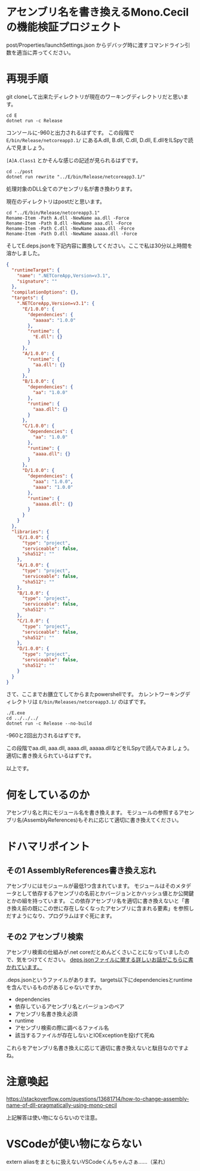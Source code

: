 # アセンブリ名を書き換えるMono.Cecilの機能検証プロジェクト

post/Properties/launchSettings.json
からデバッグ時に渡すコマンドライン引数を適当に弄ってください。

# 再現手順

git cloneして出来たディレクトリが現在のワーキングディレクトリだと思います。

```powershell:powershell
cd E
dotnet run -c Release
```

コンソールに-960と出力されるはずです。
この段階で `E/bin/Release/netcoreapp3.1/` にあるA.dll, B.dll, C.dll, D.dll, E.dllをILSpyで読んで見ましょう。

`[A]A.Class1` とかそんな感じの記述が見られるはずです。

```powershell:powershell
cd ../post
dotnet run rewrite "../E/bin/Release/netcoreapp3.1/"
```

処理対象のDLL全てのアセンブリ名が書き換わります。

現在のディレクトリはpostだと思います。

```powershell:powershell
cd "../E/bin/Release/netcoreapp3.1"
Rename-Item -Path A.dll -NewName aa.dll -Force
Rename-Item -Path B.dll -NewName aaa.dll -Force
Rename-Item -Path C.dll -NewName aaaa.dll -Force
Rename-Item -Path D.dll -NewName aaaaa.dll -Force
```

そしてE.deps.jsonを下記内容に置換してください。ここで私は30分以上時間を溶かしました。

```json:E.deps.json
{
  "runtimeTarget": {
    "name": ".NETCoreApp,Version=v3.1",
    "signature": ""
  },
  "compilationOptions": {},
  "targets": {
    ".NETCoreApp,Version=v3.1": {
      "E/1.0.0": {
        "dependencies": {
          "aaaaa": "1.0.0"
        },
        "runtime": {
          "E.dll": {}
        }
      },
      "A/1.0.0": {
        "runtime": {
          "aa.dll": {}
        }
      },
      "B/1.0.0": {
        "dependencies": {
          "aa": "1.0.0"
        },
        "runtime": {
          "aaa.dll": {}
        }
      },
      "C/1.0.0": {
        "dependencies": {
          "aa": "1.0.0"
        },
        "runtime": {
          "aaaa.dll": {}
        }
      },
      "D/1.0.0": {
        "dependencies": {
          "aaa": "1.0.0",
          "aaaa": "1.0.0"
        },
        "runtime": {
          "aaaaa.dll": {}
        }
      }
    }
  },
  "libraries": {
    "E/1.0.0": {
      "type": "project",
      "serviceable": false,
      "sha512": ""
    },
    "A/1.0.0": {
      "type": "project",
      "serviceable": false,
      "sha512": ""
    },
    "B/1.0.0": {
      "type": "project",
      "serviceable": false,
      "sha512": ""
    },
    "C/1.0.0": {
      "type": "project",
      "serviceable": false,
      "sha512": ""
    },
    "D/1.0.0": {
      "type": "project",
      "serviceable": false,
      "sha512": ""
    }
  }
}
```

さて、ここまでお膳立てしてからまたpowershellです。
カレントワーキングディレクトリは `E/bin/Releases/netcoreapp3.1/` のはずです。

```powershell:powershell
./E.exe
cd ../../../
dotnet run -c Release --no-build
```

-960と2回出力されるはずです。

この段階でaa.dll, aaa.dll, aaaa.dll, aaaaa.dllなどをILSpyで読んでみましょう。
適切に書き換えられているはずです。

以上です。

# 何をしているのか

アセンブリ名と共にモジュール名を書き換えます。
モジュールの参照するアセンブリ名(AssemblyReferences)もそれに応じて適切に書き換えてください。

# ドハマリポイント

## その1 AssemblyReferences書き換え忘れ

アセンブリにはモジュールが最低1つ含まれています。
モジュールはそのメタデータとして依存するアセンブリの名前とかバージョンとかハッシュ値とか公開鍵とかの組を持っています。
この依存アセンブリ名を適切に書き換えないと「書き換え前の既にこの世に存在しなくなったアセンブリに含まれる要素」を参照しだすようになり、プログラムはすぐ死にます。

## その2 アセンブリ検索

アセンブリ検索の仕組みが.net coreだとめんどくさいことになっていましたので、気をつけてください。
[deps.jsonファイルに関する詳しいお話がこちらに書かれています。](http://yfakariya.blogspot.com/2017/03/net-core.html)

.deps.jsonというファイルがあります。
targets以下にdependenciesとruntimeを含んでいるものがあるじゃないですか。
 
 - dependencies
  - 依存しているアセンブリ名とバージョンのペア
  - アセンブリ名書き換え必須
 - runtime
  - アセンブリ検索の際に調べるファイル名
  - 該当するファイルが存在しないとIOExceptionを投げて死ぬ

これらをアセンブリ名書き換えに応じて適切に書き換えないと駄目なのですよね。

# 注意喚起

https://stackoverflow.com/questions/13681714/how-to-change-assembly-name-of-dll-pragmatically-using-mono-cecil

上記解答は使い物にならないので注意。

# VSCodeが使い物にならない

extern aliasをまともに扱えないVSCodeくんちゃんさぁ……（呆れ）